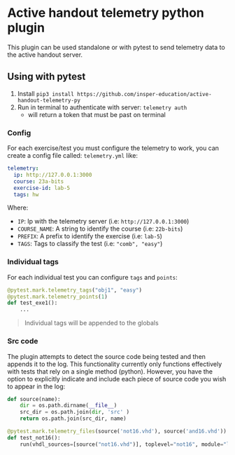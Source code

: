 # Active handout telemetry python plugin

This plugin can be used standalone or with pytest to send telemetry data to the active handout server.

## Using with pytest

1. Install `pip3 install https://github.com/insper-education/active-handout-telemetry-py`
1. Run in terminal to authenticate with server: `telemetry auth` 
    - will return a token that must be past on terminal

### Config

For each exercise/test you must configure the telemetry to work, you can create a config file called: `telemetry.yml` like:

``` yaml
telemetry:
  ip: http://127.0.0.1:3000
  course: 23a-bits
  exercise-id: lab-5
  tags: hw
```

Where:

- `IP`: Ip with the telemetry server (i.e: `http://127.0.0.1:3000`)
- `COURSE_NAME`: A string to identify the course (i.e: `22b-bits`)
- `PREFIX`: A prefix to identify the exercise (i.e: `lab-5`)
- `TAGS`: Tags to classify the test (i.e: `"comb", "easy"`)

### Individual tags

For each individual test you can configure `tags` and `points`:

``` python
@pytest.mark.telemetry_tags("obj1", "easy")
@pytest.mark.telemetry_points(1)
def test_exe1():
    ...
```

> Individual tags will be appended to the globals

### Src code

The plugin attempts to detect the source code being tested and then appends it to the log. This functionality currently only functions effectively with tests that rely on a single method (python). However, you have the option to explicitly indicate and include each piece of source code you wish to appear in the log:

``` python
def source(name):
	dir = os.path.dirname(__file__)
	src_dir = os.path.join(dir, 'src' )
	return os.path.join(src_dir, name)

@pytest.mark.telemetry_files(source('not16.vhd'), source('and16.vhd'))
def test_not16():
    run(vhdl_sources=[source("not16.vhd")], toplevel="not16", module="logComb_cocotb" , testcase='tb_not16', toplevel_lang="vhdl")
```

